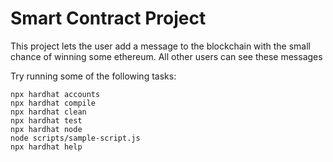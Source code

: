 # Smart Contract Project

This project lets the user add a message to the blockchain with the small chance of winning some ethereum. All other users can see these messages

Try running some of the following tasks:

```shell
npx hardhat accounts
npx hardhat compile
npx hardhat clean
npx hardhat test
npx hardhat node
node scripts/sample-script.js
npx hardhat help
```
